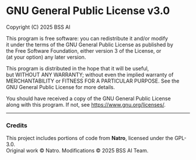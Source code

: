 # GNU General Public License v3.0

Copyright (C) 2025 BSS AI

This program is free software: you can redistribute it and/or modify  
it under the terms of the GNU General Public License as published by  
the Free Software Foundation, either version 3 of the License, or  
(at your option) any later version.

This program is distributed in the hope that it will be useful,  
but WITHOUT ANY WARRANTY; without even the implied warranty of  
MERCHANTABILITY or FITNESS FOR A PARTICULAR PURPOSE. See the  
GNU General Public License for more details.

You should have received a copy of the GNU General Public License  
along with this program. If not, see <https://www.gnu.org/licenses/>.

---

### Credits
This project includes portions of code from **Natro**, licensed under the GPL-3.0.  
Original work © Natro. Modifications © 2025 BSS AI Team.
